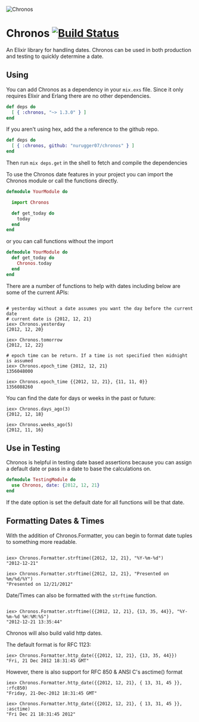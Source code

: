 ![Chronos](http://f.cl.ly/items/3W2Q0v2E3d0D0p412e1Z/7471443430_f127b84f8a_b.jpg)

# Chronos [![Build Status](https://travis-ci.org/nurugger07/chronos.png?branch=master)](https://travis-ci.org/nurugger07/chronos)

An Elixir library for handling dates. Chronos can be used in both production and testing to quickly
determine a date.

## Using

You can add Chronos as a dependency in your `mix.exs` file. Since it only requires Elixir and Erlang there are no other dependencies.

```elixir
def deps do
  [ { :chronos, "~> 1.3.0" } ]
end
```

If you aren't using hex, add the a reference to the github repo.

``` elixir
def deps do
  [ { :chronos, github: "nurugger07/chronos" } ]
end
```

Then run `mix deps.get` in the shell to fetch and compile the dependencies

To use the Chronos date features in your project you can import the Chronos module or call the functions directly.

```elixir
defmodule YourModule do

  import Chronos

  def get_today do
    today
  end
end
```

or you can call functions without the import

```elixir
defmodule YourModule do
  def get_today do
    Chronos.today
  end
end
```

There are a number of functions to help with dates including below are some of the current APIs:

```iex

# yesterday without a date assumes you want the day before the current date
# current date is {2012, 12, 21}
iex> Chronos.yesterday
{2012, 12, 20}

iex> Chronos.tomorrow
{2012, 12, 22}

# epoch time can be return. If a time is not specified then midnight is assumed
iex> Chronos.epoch_time {2012, 12, 21}
1356048000

iex> Chronos.epoch_time {{2012, 12, 21}, {11, 11, 0}}
1356088260

```

You can find the date for days or weeks in the past or future:

```iex
iex> Chronos.days_ago(3)
{2012, 12, 18}

iex> Chronos.weeks_ago(5)
{2012, 11, 16}
```

## Use in Testing

Chronos is helpful in testing date based assertions because you can assign a default date or pass in a date to base the calculations on.

```elixir
defmodule TestingModule do
  use Chronos, date: {2012, 12, 21}
end

```
If the date option is set the default date for all functions will be that date.

## Formatting Dates & Times

With the addition of Chronos.Formatter, you can begin to format date tuples to something more readable.

```iex

iex> Chronos.Formatter.strftime({2012, 12, 21}, "%Y-%m-%d")
"2012-12-21"

iex> Chronos.Formatter.strftime({2012, 12, 21}, "Presented on %m/%d/%Y")
"Presented on 12/21/2012"

```

Date/Times can also be formatted with the `strftime` function.

```iex

iex> Chronos.Formatter.strftime({{2012, 12, 21}, {13, 35, 44}}, "%Y-%m-%d %H:%M:%S")
"2012-12-21 13:35:44"

```

Chronos will also build valid http dates.

The default format is for RFC 1123:

``` iex
iex> Chronos.Formatter.http_date({{2012, 12, 21}, {13, 35, 44}})
"Fri, 21 Dec 2012 18:31:45 GMT"
```

However, there is also support for RFC 850 & ANSI C's asctime() format

``` iex
iex> Chronos.Formatter.http_date({{2012, 12, 21}, { 13, 31, 45 }}, :rfc850)
"Friday, 21-Dec-2012 18:31:45 GMT"

iex> Chronos.Formatter.http_date({{2012, 12, 21}, { 13, 31, 45 }}, :asctime)
"Fri Dec 21 18:31:45 2012"
```
